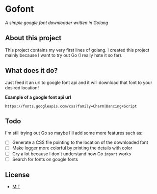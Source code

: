 # Gofont

_A simple google font downloader written in Golang_

## About this project

This project contains my very first lines of golang. I created this project mainly because I want to try out Go (I really hate it so far).

## What does it do?

Just feed it an url to google font api and it will download that font to your desired location!

**Example of a google font api url**

```
https://fonts.googleapis.com/css?family=Charm|Dancing+Script
```

## Todo

I'm still trying out Go so maybe I'll add some more features such as:

- [ ] Generate a CSS file pointing to the location of the downloaded font
- [ ] Make logger more colorful by printing the details with color
- [ ] Cry a lot because I don't understand how Go `import` works
- [ ] Search for fonts on google fonts

## License

- [MIT](LICENSE)
